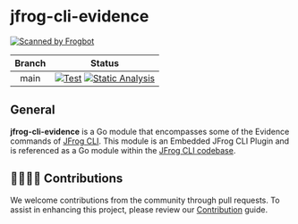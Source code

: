 # jfrog-cli-evidence
[![Scanned by Frogbot](https://raw.github.com/jfrog/frogbot/master/images/frogbot-badge.svg)](https://github.com/jfrog/frogbot#readme)

| Branch |                                                                                                                                                                                                     Status                                                                                                                                                                                                      |
|:------:|:---------------------------------------------------------------------------------------------------------------------------------------------------------------------------------------------------------------------------------------------------------------------------------------------------------------------------------------------------------------------------------------------------------------:|
| main |  [![Test](https://github.com/jfrog/jfrog-cli-evidence/actions/workflows/test.yml/badge.svg?branch=main)](https://github.com/jfrog/jfrog-cli-evidence/actions/workflows/test.yml?query=branch%main) [![Static Analysis](https://github.com/jfrog/jfrog-cli-evidence/actions/workflows/analysis.yml/badge.svg?branch=main)](https://github.com/jfrog/jfrog-cli-evidence/actions/workflows/analysis.yml)  |

##  General

**jfrog-cli-evidence** is a Go module that encompasses some of the Evidence commands of [JFrog CLI](https://docs.jfrog-applications.jfrog.io/jfrog-applications/jfrog-cli). This module is an Embedded JFrog CLI Plugin and is referenced as a Go module within the [JFrog CLI codebase](https://github.com/jfrog/jfrog-cli).

## 🫱🏻‍🫲🏼 Contributions

We welcome contributions from the community through pull requests. To assist in enhancing this project, please review our [Contribution](CONTRIBUTING.md) guide.
